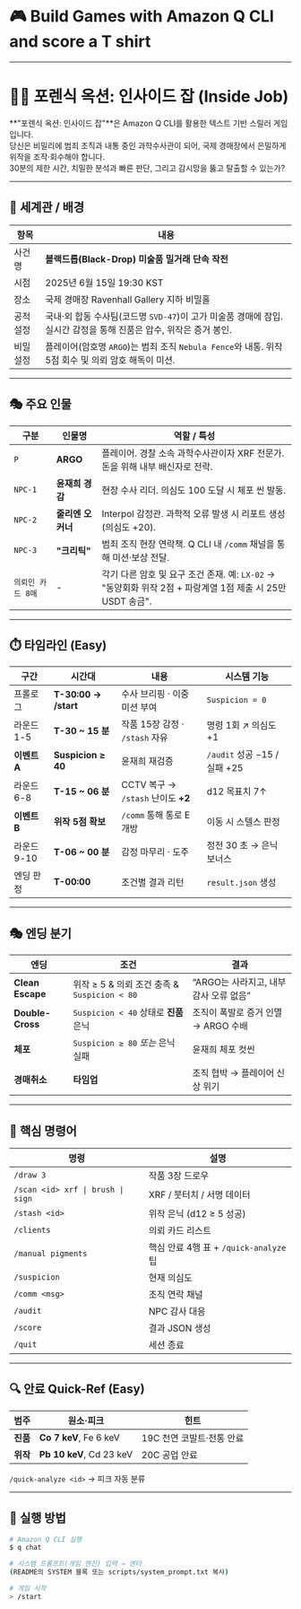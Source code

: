 # 🎮 Build Games with Amazon Q CLI and score a T shirt
---

# 🕵️‍♀️ 포렌식 옥션: 인사이드 잡 (Inside Job)

**"포렌식 옥션: 인사이드 잡"**은 Amazon Q CLI를 활용한 텍스트 기반 스릴러 게임입니다.  
당신은 비밀리에 범죄 조직과 내통 중인 과학수사관이 되어, 국제 경매장에서 은밀하게 위작을 조작·회수해야 합니다.  
30분의 제한 시간, 치밀한 분석과 빠른 판단, 그리고 감시망을 뚫고 탈출할 수 있는가?

---

## 🧭 세계관 / 배경

| 항목       | 내용 |
|------------|------|
| 사건 명     | **블랙드롭(Black-Drop) 미술품 밀거래 단속 작전** |
| 시점       | 2025년 6월 15일 19:30 KST |
| 장소       | 국제 경매장 Ravenhall Gallery 지하 비밀홀 |
| 공적 설정  | 국내·외 합동 수사팀(코드명 `SVD-47`)이 고가 미술품 경매에 잠입. 실시간 감정을 통해 진품은 압수, 위작은 증거 봉인. |
| 비밀 설정  | 플레이어(암호명 `ARGO`)는 범죄 조직 `Nebula Fence`와 내통. 위작 5점 회수 및 의뢰 암호 해독이 미션. |

---

## 🎭 주요 인물

| 구분      | 인물명        | 역할 / 특성 |
|-----------|---------------|--------------|
| `P`       | **ARGO**       | 플레이어. 경찰 소속 과학수사관이자 XRF 전문가. 돈을 위해 내부 배신자로 전락. |
| `NPC-1`   | **윤재희 경감** | 현장 수사 리더. 의심도 100 도달 시 체포 씬 발동. |
| `NPC-2`   | **줄리엔 오커너** | Interpol 감정관. 과학적 오류 발생 시 리포트 생성 (의심도 +20). |
| `NPC-3`   | **"크리틱"**    | 범죄 조직 현장 연락책. Q CLI 내 `/comm` 채널을 통해 미션·보상 전달. |
| `의뢰인 카드 8매` | - | 각기 다른 암호 및 요구 조건 존재. 예: `LX-02` → "동양회화 위작 2점 + 파랑계열 1점 제출 시 25만 USDT 송금". |

---

## ⏱️ 타임라인 (Easy)

| 구간 | 시간대 | 내용 | 시스템 기능 |
|------|--------|------|-------------|
| 프롤로그 | **T-30:00 → /start** | 수사 브리핑 · 이중 미션 부여 | `Suspicion = 0` |
| 라운드 1-5 | **T-30 ~ 15 분** | 작품 15장 감정 · `/stash` 자유 | 명령 1회 ↗︎ 의심도 +1 |
| **이벤트 A** | **Suspicion ≥ 40** | 윤재희 재검증 | `/audit` 성공 −15 / 실패 +25 |
| 라운드 6-8 | **T-15 ~ 06 분** | CCTV 복구 → `/stash` 난이도 **+2** | d12 목표치 7↑ |
| **이벤트 B** | **위작 5점 확보** | `/comm` 통해 통로 E 개방 | 이동 시 스텔스 판정 |
| 라운드 9-10 | **T-06 ~ 00 분** | 감정 마무리 · 도주 | 정전 30 초 → 은닉 보너스 |
| 엔딩 판정 | **T-00:00** | 조건별 결과 리턴 | `result.json` 생성 |

---

## 🎭 엔딩 분기

| 엔딩 | 조건 | 결과 |
|------|------|------|
| **Clean Escape** | 위작 ≥ 5 & 의뢰 조건 충족 & `Suspicion < 80` | “ARGO는 사라지고, 내부 감사 오류 없음” |
| **Double-Cross** | `Suspicion < 40` 상태로 **진품** 은닉 | 조직이 폭발로 증거 인멸 → ARGO 수배 |
| **체포** | `Suspicion ≥ 80` _또는_ 은닉 실패 | 윤재희 체포 컷씬 |
| **경매취소** | **타임업** | 조직 협박 → 플레이어 신상 위기 |

---

## 🔧 핵심 명령어

| 명령 | 설명 |
|------|------|
| `/draw 3` | 작품 3장 드로우 |
| `/scan <id> xrf \| brush \| sign` | XRF / 붓터치 / 서명 데이터 |
| `/stash <id>` | 위작 은닉 (d12 ≥ 5 성공) |
| `/clients` | 의뢰 카드 리스트 |
| `/manual pigments` | 핵심 안료 4행 표 + `/quick-analyze` 팁 |
| `/suspicion` | 현재 의심도 |
| `/comm <msg>` | 조직 연락 채널 |
| `/audit` | NPC 감사 대응 |
| `/score` | 결과 JSON 생성 |
| `/quit` | 세션 종료 |

---

## 🔍 안료 Quick-Ref (Easy)

| 범주 | 원소·피크 | 힌트 |
|------|----------|------|
| **진품** | **Co 7 keV**, Fe 6 keV | 19C 천연 코발트·전통 안료 |
| **위작** | **Pb 10 keV**, Cd 23 keV | 20C 공업 안료 |

`/quick-analyze <id>` → 피크 자동 분류

---

## 🚀 실행 방법

```bash
# Amazon Q CLI 실행
$ q chat

# 시스템 프롬프트(게임 엔진) 입력 → 엔터
(README의 SYSTEM 블록 또는 scripts/system_prompt.txt 복사)

# 게임 시작
> /start
